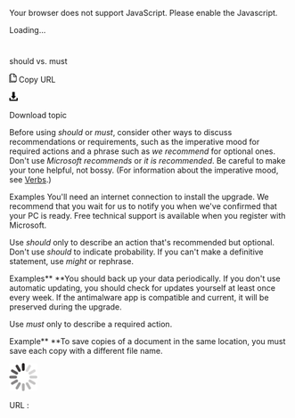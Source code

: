 Your browser does not support JavaScript. Please enable the Javascript.

Loading...

# 

should vs. must

![Copy URL](media/should-vs-must/Copy.png)
Copy URL

![Download](media/should-vs-must/Download.png)

Download topic

Before using *should* or *must*,
consider other ways to discuss recommendations or requirements, such as
the imperative mood for required actions and a phrase such as *we recommend* for optional ones. Don't use *Microsoft recommends* or *it is recommended*. Be careful to make your tone helpful, not bossy. (For information about the imperative mood, see [Verbs](https://worldready.cloudapp.net/Styleguide/Read?id=2700&topicid=25523).)

Examples
You'll need an internet connection to install the upgrade.
We recommend that you wait for us to notify you when we've confirmed that your PC is ready.
Free technical support is available when you register with Microsoft.

Use *should* only to describe an action that's recommended but optional. Don't use *should* to indicate probability. If you can't make a definitive statement, use *might* or rephrase.

Examples**
**You should back up your data periodically. 
If you don't use automatic updating, you should check for updates yourself at least once every week.
If the antimalware app is compatible and current, it will be preserved during the upgrade.

Use *must* only to describe a required action.

Example**
**To save copies of a document in the same location, you must save each copy with a different file name.

![In progress](media/should-vs-must/activity-large.gif)

URL :
